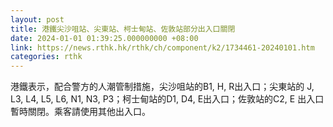 ```yaml
---
layout: post
title: 港鐵尖沙咀站、尖東站、柯士甸站、佐敦站部分出入口關閉
date: 2024-01-01 01:39:25.000000000 +08:00
link: https://news.rthk.hk/rthk/ch/component/k2/1734461-20240101.htm
categories: rthk
---
```


港鐵表示，配合警方的人潮管制措施，尖沙咀站的B1, H, R出入口；尖東站的 J, L3, L4, L5, L6, N1, N3, P3；柯士甸站的D1, D4, E出入口；佐敦站的C2, E 出入口暫時關閉。乘客請使用其他出入口。
